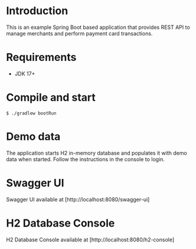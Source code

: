 # Introduction
This is an example Spring Boot based application that provides REST API to 
manage merchants and perform payment card transactions. 

# Requirements
- JDK 17+

# Compile and start

```
$ ./gradlew bootRun
```

# Demo data
The application starts H2 in-memory database and populates it with demo data when started.
Follow the instructions in the console to login. 

# Swagger UI
Swagger UI available at [http://localhost:8080/swagger-ui]

# H2 Database Console
H2 Database Console available at [http://localhost:8080/h2-console]
